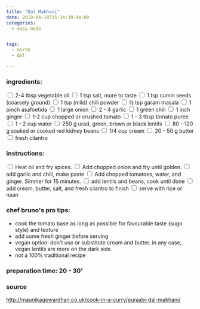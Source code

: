 ```yaml
---
title: "Dal Makhani"
date: 2019-04-18T15:34:30-04:00
categories:
  - easy mode


tags:
  - north
  - dal

---
```


### ingredients:

<input type="checkbox"> 2-4 tbsp vegetable oil
<input type="checkbox"> 1 tsp salt, more to taste
<input type="checkbox"> 1 tsp cumin seeds (coarsely ground)
<input type="checkbox"> 1 tsp (mild) chili powder
<input type="checkbox"> ½ tsp garam masala
<input type="checkbox"> 1 pinch asafoetida
<input type="checkbox"> 1 large onion
<input type="checkbox"> 2 - 4 garlic
<input type="checkbox"> 1 green chili
<input type="checkbox"> 1 inch ginger
<input type="checkbox"> 1-2 cup chopped or crushed tomato
<input type="checkbox"> 1 - 3 tbsp tomato puree
<input type="checkbox"> 1 - 2 cup water
<input type="checkbox"> 250 g urad, green, brown or black lentils
<input type="checkbox"> 80 - 120 g soaked or cooked red kidney beans
<input type="checkbox"> 1/4 cup cream 
<input type="checkbox"> 20 - 50 g butter
<input type="checkbox"> fresh cilantro

### instructions:
<input type="checkbox"> Heat oil and fry spices.
<input type="checkbox"> Add chopped onion and fry until golden.
<input type="checkbox"> add garlic and chili, make paste
<input type="checkbox"> Add chopped tomatoes, water, and ginger. Simmer for 15 minutes.
<input type="checkbox"> add lentils and beans, cook until done
<input type="checkbox"> add cream, butter, salt, and fresh cilantro to finish
<input type="checkbox"> serve with rice or naan

### chef bruno's pro tips:

- cook the tomato base as long as possible for favourable taste (sugo style) and texture
- add some fresh ginger before serving
- vegan option: don't use or substitute cream and butter. in any case, vegan lentils are more on the dark side
- not a 100% traditional recipe

### preparation time: 20 - 30'

### source

<a href="http://maunikagowardhan.co.uk/cook-in-a-curry/punjabi-dal-makhani/" target="_blank" >http://maunikagowardhan.co.uk/cook-in-a-curry/punjabi-dal-makhani/
</a>


